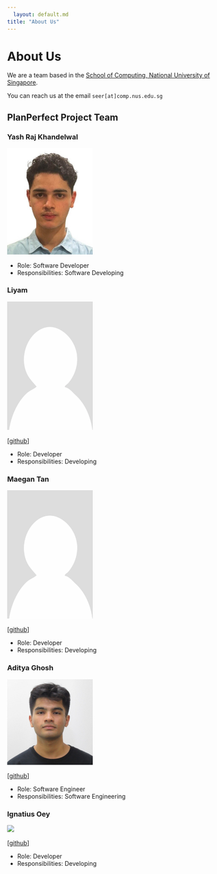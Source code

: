 ```yaml
---
  layout: default.md
title: "About Us"
---
```


# About Us

We are a team based in the [School of Computing, National University of Singapore](http://www.comp.nus.edu.sg).

You can reach us at the email `seer[at]comp.nus.edu.sg`

## PlanPerfect Project Team

### Yash Raj Khandelwal

<img src="images/yxshrk.png" width="200px">

* Role: Software Developer
* Responsibilities: Software Developing

### Liyam 

<img src="images/kikokidayo.png" width="200px">

[[github](https://github.com/kikokidayo)]

* Role: Developer 
* Responsibilities: Developing

### Maegan Tan

<img src="images/maertan.png" width="200px">

[[github](http://github.com/maertan)]

* Role: Developer
* Responsibilities: Developing

### Aditya Ghosh

<img src="images/adipanda2002.png" width="200px">

[[github](https://github.com/adipanda2002)]

* Role: Software Engineer
* Responsibilities: Software Engineering

### Ignatius Oey

<img src="images/ignatiusoey09.png.png" width="200px">

[[github](https://github.com/ignatiusoey09)]

* Role: Developer
* Responsibilities: Developing
